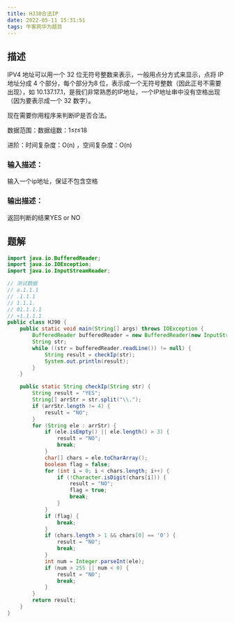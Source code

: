 ```yaml
---
title: HJ30合法IP
date: 2022-05-11 15:31:51
tags: 牛客网华为题目
---
```


## 描述

IPV4 地址可以用一个 32 位无符号整数来表示，一般用点分方式来显示，点将 IP 地址分成 4 个部分，每个部分为8 位，表示成一个无符号整数（因此正号不需要出现），如 10.137.17.1，是我们非常熟悉的IP地址，一个IP地址串中没有空格出现（因为要表示成一个 32 数字）。

现在需要你用程序来判断IP是否合法。

数据范围：数据组数：1≤*t*≤18 

进阶：时间复杂度：O(n) ，空间复杂度：O(n)



### 输入描述：

输入一个ip地址，保证不包含空格

### 输出描述：

返回判断的结果YES or NO

## 题解

```java
import java.io.BufferedReader;
import java.io.IOException;
import java.io.InputStreamReader;

// 测试数据 
// a.1.1.1 
// .1.1.1
// 1.1.1.
// 01.1.1.1
// +1.1.1.1
public class HJ90 {
    public static void main(String[] args) throws IOException {
        BufferedReader bufferedReader = new BufferedReader(new InputStreamReader(System.in));
        String str;
        while ((str = bufferedReader.readLine()) != null) {
            String result = checkIp(str);
            System.out.println(result);
        }
    }

    public static String checkIp(String str) {
        String result = "YES";
        String[] arrStr = str.split("\\.");
        if (arrStr.length != 4) {
            result = "NO";
        }
        for (String ele : arrStr) {
            if (ele.isEmpty() || ele.length() > 3) {
                result = "NO";
                break;
            }
            char[] chars = ele.toCharArray();
            boolean flag = false;
            for (int i = 0; i < chars.length; i++) {
                if (!Character.isDigit(chars[i])) {
                    result = "NO";
                    flag = true;
                    break;
                }
            }
            if (flag) {
                break;
            }
            if (chars.length > 1 && chars[0] == '0') {
                result = "NO";
                break;
            }
            int num = Integer.parseInt(ele);
            if (num > 255 || num < 0) {
                result = "NO";
                break;
            }
        }
        return result;
    }
}
```

